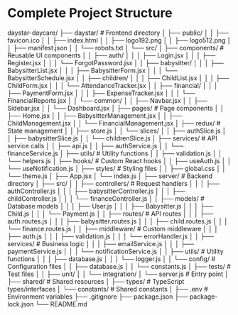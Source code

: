 # Complete Project Structure

daystar-daycare/
├── daystar/                       # Frontend directory
│   ├── public/
│   │   ├── favicon.ico
│   │   ├── index.html
│   │   ├── logo192.png
│   │   ├── logo512.png
│   │   ├── manifest.json
│   │   └── robots.txt
│   └── src/
│       ├── components/            # Reusable UI components
│       │   ├── auth/
│       │   │   ├── Login.jsx
│       │   │   ├── Register.jsx
│       │   │   └── ForgotPassword.jsx
│       │   ├── babysitter/
│       │   │   ├── BabysitterList.jsx
│       │   │   ├── BabysitterForm.jsx
│       │   │   └── BabysitterSchedule.jsx
│       │   ├── children/
│       │   │   ├── ChildList.jsx
│       │   │   ├── ChildForm.jsx
│       │   │   └── AttendanceTracker.jsx
│       │   ├── financial/
│       │   │   ├── PaymentForm.jsx
│       │   │   ├── ExpenseTracker.jsx
│       │   │   └── FinancialReports.jsx
│       │   └── common/
│       │       ├── Navbar.jsx
│       │       ├── Sidebar.jsx
│       │       └── Dashboard.jsx
│       ├── pages/                 # Page components
│       │   ├── Home.jsx
│       │   ├── BabysitterManagement.jsx
│       │   ├── ChildManagement.jsx
│       │   └── FinancialManagement.jsx
│       ├── redux/                 # State management
│       │   ├── store.js
│       │   └── slices/
│       │       ├── authSlice.js
│       │       ├── babysitterSlice.js
│       │       └── childrenSlice.js
│       ├── services/             # API service calls
│       │   ├── api.js
│       │   ├── authService.js
│       │   └── financeService.js
│       ├── utils/                # Utility functions
│       │   ├── validation.js
│       │   └── helpers.js
│       ├── hooks/               # Custom React hooks
│       │   ├── useAuth.js
│       │   └── useNotification.js
│       ├── styles/              # Styling files
│       │   ├── global.css
│       │   └── theme.js
│       ├── App.jsx
│       └── index.js
│
├── server/                      # Backend directory
│   ├── src/
│   │   ├── controllers/        # Request handlers
│   │   │   ├── authController.js
│   │   │   ├── babysitterController.js
│   │   │   ├── childController.js
│   │   │   └── financeController.js
│   │   ├── models/            # Database models
│   │   │   ├── User.js
│   │   │   ├── Babysitter.js
│   │   │   ├── Child.js
│   │   │   └── Payment.js
│   │   ├── routes/            # API routes
│   │   │   ├── auth.routes.js
│   │   │   ├── babysitter.routes.js
│   │   │   ├── child.routes.js
│   │   │   └── finance.routes.js
│   │   ├── middleware/        # Custom middleware
│   │   │   ├── auth.js
│   │   │   ├── validation.js
│   │   │   └── errorHandler.js
│   │   ├── services/          # Business logic
│   │   │   ├── emailService.js
│   │   │   ├── paymentService.js
│   │   │   └── notificationService.js
│   │   ├── utils/             # Utility functions
│   │   │   ├── database.js
│   │   │   └── logger.js
│   │   └── config/           # Configuration files
│   │       ├── database.js
│   │       └── constants.js
│   ├── tests/                # Test files
│   │   ├── unit/
│   │   └── integration/
│   └── server.js            # Entry point
│
├── shared/                  # Shared resources
│   ├── types/              # TypeScript types/interfaces
│   └── constants/          # Shared constants
│
├── .env                    # Environment variables
├── .gitignore
├── package.json
├── package-lock.json
└── README.md
